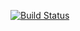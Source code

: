 [![Build Status](https://travis-ci.com/caIcutec/CSE110-Lab5.svg?branch=master)](https://travis-ci.com/caIcutec/CSE110-Lab5)